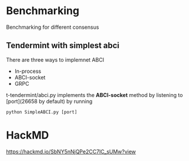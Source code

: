 # Benchmarking

Benchmarking for different consensus

## Tendermint with simplest abci

There are three ways to implemnet ABCI
* In-process
* ABCI-socket
* GRPC

t-tendermint/abci.py implements the **ABCI-socket** method by listening to \[port\]\(26658 by default\) by running
```
python SimpleABCI.py [port]
```


# HackMD
https://hackmd.io/SbNY5nNjQPe2CC7IC_sUMw?view

